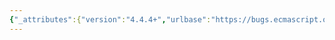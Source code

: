 ```yaml
---
{"_attributes":{"version":"4.4.4+","urlbase":"https://bugs.ecmascript.org/","maintainer":"dherman@mozilla.com"},"bug":{"bug_id":4401,"creation_ts":"2015-06-19 09:13:00 -0700","short_desc":"4.3.17: \"A Sing value\"","delta_ts":"2015-07-27 10:18:55 -0700","product":"ECMA-262 Edition 6","component":"editorial issues","version":"unspecified","rep_platform":"All","op_sys":"All","bug_status":"RESOLVED","resolution":"FIXED","priority":"Normal","bug_severity":"normal","everconfirmed":true,"reporter":{"uid":"jmdyck","name":"Michael Dyck"},"assigned_to":{"uid":"allen","name":"Allen Wirfs-Brock"},"long_desc":[{"commentid":14512,"comment_count":0,"who":{"uid":"jmdyck","name":"Michael Dyck"},"bug_when":"2015-06-19 09:13:21 -0700","thetext":"In 4.3.17 \"String value\",\nthe Note begins:\n    A Sing value is a member of the String type.\n\ns|Sing|String|\n\n\nAlso, the definition ends with:\n    zero or more 16-bit unsigned integer\n\ns|integer|integers|"},{"commentid":14568,"comment_count":1,"who":{"uid":"allen","name":"Allen Wirfs-Brock"},"bug_when":"2015-07-27 10:18:55 -0700","thetext":"corrected in final (June 21, 2015) Ecma distribution update"}]}}
---
```

